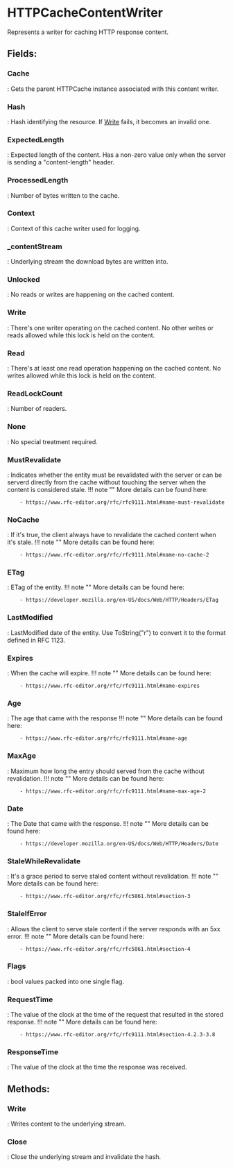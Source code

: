 # HTTPCacheContentWriter

Represents a writer for caching HTTP response content. 

## **Fields**:
### **Cache**
: Gets the parent HTTPCache instance associated with this content writer. 
### **Hash**
: Hash identifying the resource. If [Write](../Caching/HTTPCacheContentWriter.md#write) fails, it becomes an invalid one. 
### **ExpectedLength**
: Expected length of the content. Has a non-zero value only when the server is sending a "content-length" header. 
### **ProcessedLength**
: Number of bytes written to the cache. 
### **Context**
: Context of this cache writer used for logging. 
### **_contentStream**
: Underlying stream the download bytes are written into. 
### **Unlocked**
: No reads or writes are happening on the cached content. 
### **Write**
: There's one writer operating on the cached content. No other writes or reads allowed while this lock is held on the content. 
### **Read**
: There's at least one read operation happening on the cached content. No writes allowed while this lock is held on the content. 
### **ReadLockCount**
: Number of readers. 
### **None**
: No special treatment required. 
### **MustRevalidate**
: Indicates whether the entity must be revalidated with the server or can be serverd directly from the cache without touching the server when the content is considered stale. 
	!!! note ""
		More details can be found here: 

		- https://www.rfc-editor.org/rfc/rfc9111.html#name-must-revalidate



### **NoCache**
: If it's true, the client always have to revalidate the cached content when it's stale. 
	!!! note ""
		More details can be found here: 

		- https://www.rfc-editor.org/rfc/rfc9111.html#name-no-cache-2



### **ETag**
: ETag of the entity. 
	!!! note ""
		More details can be found here: 

		- https://developer.mozilla.org/en-US/docs/Web/HTTP/Headers/ETag



### **LastModified**
: LastModified date of the entity. Use ToString("r") to convert it to the format defined in RFC 1123. 
### **Expires**
: When the cache will expire. 
	!!! note ""
		More details can be found here: 

		- https://www.rfc-editor.org/rfc/rfc9111.html#name-expires



### **Age**
: The age that came with the response 
	!!! note ""
		More details can be found here: 

		- https://www.rfc-editor.org/rfc/rfc9111.html#name-age



### **MaxAge**
: Maximum how long the entry should served from the cache without revalidation. 
	!!! note ""
		More details can be found here: 

		- https://www.rfc-editor.org/rfc/rfc9111.html#name-max-age-2



### **Date**
: The Date that came with the response. 
	!!! note ""
		More details can be found here: 

		- https://developer.mozilla.org/en-US/docs/Web/HTTP/Headers/Date



### **StaleWhileRevalidate**
: It's a grace period to serve staled content without revalidation. 
	!!! note ""
		More details can be found here: 

		- https://www.rfc-editor.org/rfc/rfc5861.html#section-3



### **StaleIfError**
: Allows the client to serve stale content if the server responds with an 5xx error. 
	!!! note ""
		More details can be found here: 

		- https://www.rfc-editor.org/rfc/rfc5861.html#section-4



### **Flags**
: bool values packed into one single flag. 
### **RequestTime**
: The value of the clock at the time of the request that resulted in the stored response. 
	!!! note ""
		More details can be found here: 

		- https://www.rfc-editor.org/rfc/rfc9111.html#section-4.2.3-3.8



### **ResponseTime**
: The value of the clock at the time the response was received. 
## **Methods**:

### **Write**
: Writes content to the underlying stream.  

### **Close**
: Close the underlying stream and invalidate the hash. 